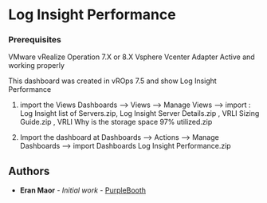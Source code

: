 # Log Insight Performance

### Prerequisites

VMware vRealize Operation 7.X or 8.X
Vsphere Vcenter Adapter Active and working properly

This dashboard was created in vROps 7.5 and show Log Insight Performance

1. import the Views Dashboards --> Views --> Manage Views --> import : Log Insight list of Servers.zip, Log Insight Server Details.zip , VRLI Sizing Guide.zip , VRLI Why is the storage space 97% utilized.zip

2. Import the dashboard at Dashboards —> Actions —> Manage Dashboards —> import Dashboards Log Insight Performance.zip

## Authors

* **Eran Maor** - *Initial work* - [PurpleBooth](https://github.com/emaor23)

